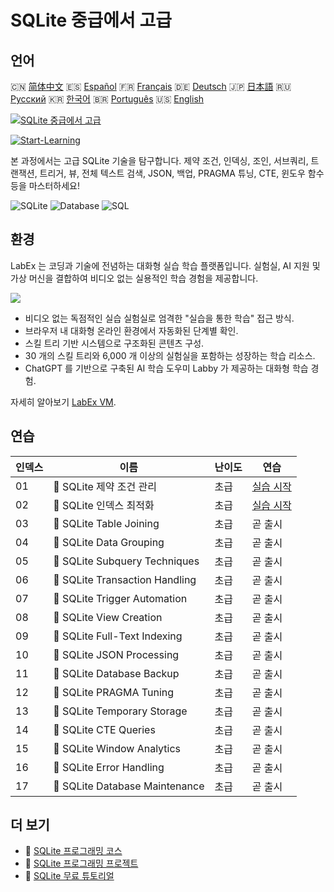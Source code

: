 # SQLite 중급에서 고급

## 언어

🇨🇳 [简体中文](README_zh.md) 🇪🇸 [Español](README_es.md) 🇫🇷 [Français](README_fr.md) 🇩🇪 [Deutsch](README_de.md) 🇯🇵 [日本語](README_ja.md) 🇷🇺 [Русский](README_ru.md) 🇰🇷 [한국어](README_ko.md) 🇧🇷 [Português](README_pt.md) 🇺🇸 [English](README.md) 

[![SQLite 중급에서 고급](https://cover-creator.labex.io/sqlite-intermediate-to-advanced.png?lang=ko)](https://labex.io/ko/courses/sqlite-intermediate-to-advanced)

[![Start-Learning](https://img.shields.io/badge/Start-Learning-whitesmoke?style=for-the-badge)](https://labex.io/ko/courses/sqlite-intermediate-to-advanced)

본 과정에서는 고급 SQLite 기술을 탐구합니다. 제약 조건, 인덱싱, 조인, 서브쿼리, 트랜잭션, 트리거, 뷰, 전체 텍스트 검색, JSON, 백업, PRAGMA 튜닝, CTE, 윈도우 함수 등을 마스터하세요!

![SQLite](https://img.shields.io/badge/SQLite-whitesmoke?style=for-the-badge&logo=sqlite)
![Database](https://img.shields.io/badge/Database-whitesmoke?style=for-the-badge&logo=database)
![SQL](https://img.shields.io/badge/SQL-whitesmoke?style=for-the-badge&logo=sql)


## 환경

LabEx 는 코딩과 기술에 전념하는 대화형 실습 학습 플랫폼입니다. 실험실, AI 지원 및 가상 머신을 결합하여 비디오 없는 실용적인 학습 경험을 제공합니다.

![](https://tutorial-screenshot.getvm.io/images/vm-1725247253.png)

- 비디오 없는 독점적인 실습 실험실로 엄격한 "실습을 통한 학습" 접근 방식.
- 브라우저 내 대화형 온라인 환경에서 자동화된 단계별 확인.
- 스킬 트리 기반 시스템으로 구조화된 콘텐츠 구성.
- 30 개의 스킬 트리와 6,000 개 이상의 실험실을 포함하는 성장하는 학습 리소스.
- ChatGPT 를 기반으로 구축된 AI 학습 도우미 Labby 가 제공하는 대화형 학습 경험.

자세히 알아보기 [LabEx VM](https://support.labex.io/using-labex/virtual-machine).

## 연습

|   인덱스 | 이름                           | 난이도   | 연습                                                                                                             |
|----------|--------------------------------|----------|------------------------------------------------------------------------------------------------------------------|
|       01 | 📖 SQLite 제약 조건 관리       | 초급     | <a target='_blank' href='https://labex.io/ko/tutorials/sqlite-sqlite-constraint-management-552545'>실습 시작</a> |
|       02 | 📖 SQLite 인덱스 최적화        | 초급     | <a target='_blank' href='https://labex.io/ko/tutorials/sqlite-sqlite-index-optimization-552552'>실습 시작</a>    |
|       03 | 📖 SQLite Table Joining        | 초급     | 곧 출시                                                                                                          |
|       04 | 📖 SQLite Data Grouping        | 초급     | 곧 출시                                                                                                          |
|       05 | 📖 SQLite Subquery Techniques  | 초급     | 곧 출시                                                                                                          |
|       06 | 📖 SQLite Transaction Handling | 초급     | 곧 출시                                                                                                          |
|       07 | 📖 SQLite Trigger Automation   | 초급     | 곧 출시                                                                                                          |
|       08 | 📖 SQLite View Creation        | 초급     | 곧 출시                                                                                                          |
|       09 | 📖 SQLite Full-Text Indexing   | 초급     | 곧 출시                                                                                                          |
|       10 | 📖 SQLite JSON Processing      | 초급     | 곧 출시                                                                                                          |
|       11 | 📖 SQLite Database Backup      | 초급     | 곧 출시                                                                                                          |
|       12 | 📖 SQLite PRAGMA Tuning        | 초급     | 곧 출시                                                                                                          |
|       13 | 📖 SQLite Temporary Storage    | 초급     | 곧 출시                                                                                                          |
|       14 | 📖 SQLite CTE Queries          | 초급     | 곧 출시                                                                                                          |
|       15 | 📖 SQLite Window Analytics     | 초급     | 곧 출시                                                                                                          |
|       16 | 📖 SQLite Error Handling       | 초급     | 곧 출시                                                                                                          |
|       17 | 📖 SQLite Database Maintenance | 초급     | 곧 출시                                                                                                          |

## 더 보기

- 🔗 [SQLite 프로그래밍 코스](https://github.com/labex-labs/awesome-programming-courses)
- 🔗 [SQLite 프로그래밍 프로젝트](https://github.com/labex-labs/awesome-programming-projects)
- 🔗 [SQLite 무료 튜토리얼](https://github.com/labex-labs/sqlite-free-tutorials)

